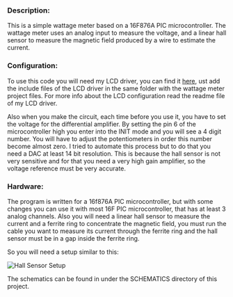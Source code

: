 <html>
<head>
<meta http-equiv="Content-Type" content="text/html; charset=UTF-8">
</head>
<body>
<h3>Description:</h3>
<p>
This is a simple wattage meter based on a 16F876A PIC microcontroller. The wattage meter uses an analog input to measure the voltage, 
and a linear hall sensor to measure the magnetic field produced by a wire to estimate the current.
</p>

<h3>Configuration:</h3>
<p>
To use this code you will need my LCD driver, you can find it <a href="https://github.com/magkopian/pic-lcd-driver" title="LCD driver">here</a>, 
ust add the include files of the LCD driver in the same folder with the wattage meter project files. For more 
info about the LCD configuration read the readme file of my LCD driver.
</p>
<p>
Also when you make the circuit, each time before you use it, you have to set the voltage for the differential amplifier. 
By setting the pin 6 of the microcontroller high you enter into the INIT mode and you will see a 4 digit number. 
You will have to adjust the potentiometers in order this number become almost zero. I tried to automate this process 
but to do that you need a DAC at least 14 bit resolution. This is because the hall sensor is not very sensitive and for 
that you need a very high gain amplifier, so the voltage reference must be very accurate.
</p>

<h3>Hardware:</h3>
<p>
The program is written for a 16f876A PIC microcontroller, but with some changes you can use it with most 16F PIC microcontroller, 
that has at least 3 analog channels. Also you will need a linear hall sensor to measure the current and a ferrite 
ring to concentrate the magnetic field, you must run the cable you want to measure its current through the 
ferrite ring and the hall sensor must be in a gap inside the ferrite ring.
</p>
<p>So you will need a setup similar to this:</p>

<img src="http://archives.sensorsmag.com/articles/0799/26/fig8.GIF" title="Hall Sensor Setup" alt="Hall Sensor Setup"><br>

<p>
The schematics can be found in under the SCHEMATICS directory of this project.
</p>
</body>
</html>